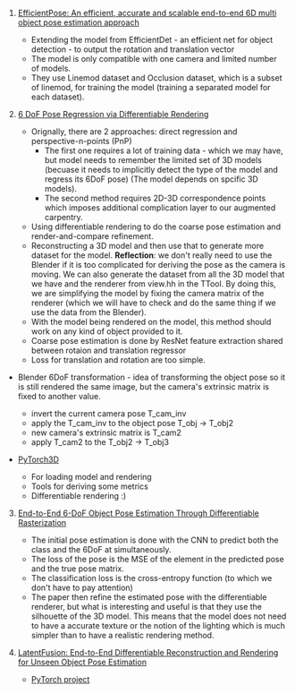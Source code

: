 1. [EfficientPose: An efficient, accurate and scalable end-to-end 6D multi object pose estimation approach ](https://paperswithcode.com/paper/efficientpose-an-efficient-accurate-and)
    - Extending the model from EfficientDet - an efficient net for object detection - to output the rotation and translation vector
    - The model is only compatible with one camera and limited number of models.
    - They use Linemod dataset and Occlusion dataset, which is a subset of linemod, for training the model (training a separated model for each dataset).

2. [6 DoF Pose Regression via Differentiable Rendering](https://link.springer.com/chapter/10.1007/978-3-031-06430-2_54)
    - Orignally, there are 2 approaches: direct regression and perspective-n-points (PnP)
        - The first one requires a lot of training data - which we may have, but model needs to remember the limited set of 3D models (becuase it needs to implicitly detect the type of the model and regress its 6DoF pose) (The model depends on spcific 3D models).
        - The second method requires 2D-3D correspondence points which imposes additional complication layer to our augmented carpentry.
    - Using differentiable rendering to do the coarse pose estimation and render-and-compare refinement.
    - Reconstructing a 3D model and then use that to generate more dataset for the model. **Reflection**: we don't really need to use the Blender if it is too complicated for deriving the pose as the camera is moving. We can also generate the dataset from all the 3D model that we have and the renderer from view.hh in the TTool. By doing this, we are simplifying the model by fixing the camera matrix of the renderer (which we will have to check and do the same thing if we use the data from the Blender).
    - With the model being rendered on the model, this method should work on any kind of object provided to it.
    - Coarse pose estimation is done by ResNet feature extraction shared between rotaion and translation regressor
    - Loss for translation and rotation are too simple.

- Blender 6DoF transformation - idea of transforming the object pose so it is still rendered the same image, but the camera's extrinsic matrix is fixed to another value.
    - invert the current camera pose T_cam_inv
    - apply the T_cam_inv to the object pose T_obj -> T_obj2
    - new camera's extrinsic matrix is T_cam2
    - apply T_cam2 to the T_obj2 -> T_obj3

- [PyTorch3D](https://pytorch3d.org/)
    - For loading model and rendering
    - Tools for deriving some metrics
    - Differentiable rendering :)

3. [End-to-End 6-DoF Object Pose Estimation Through Differentiable Rasterization ](https://link.springer.com/chapter/10.1007/978-3-030-11015-4_53)
    - The initial pose estimation is done with the CNN to predict both the class and the 6DoF at simultaneously.
    - The loss of the pose is the MSE of the element in the predicted pose and the true pose matrix.
    - The classification loss is the cross-entropy function (to which we don't have to pay attention)
    - The paper then refine the estimated pose with the differentiable renderer, but what is interesting and useful is that they use the silhouette of the 3D model. This means that the model does not need to have a accurate texture or the notion of the lighting which is much simpler than to have a realistic rendering method.

4. [LatentFusion: End-to-End Differentiable Reconstruction and Rendering for Unseen Object Pose Estimation](https://arxiv.org/abs/1912.00416)
    - [PyTorch project](https://github.com/NVlabs/latentfusion)
    
